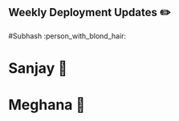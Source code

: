 ## Weekly Deployment Updates  :pencil2:

#Subhash :person_with_blond_hair:

# Sanjay :boy:

# Meghana :woman:
